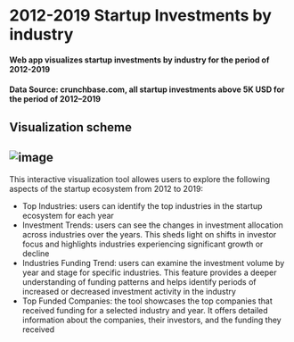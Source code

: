 # 2012-2019 Startup Investments by industry
#### Web app visualizes startup investments by industry for the period of 2012-2019 
#### Data Source: crunchbase.com, all startup investments above 5K USD for the period of 2012–2019

## Visualization scheme
![image](https://github.com/Nikotino/crunchbase-investment/assets/7644330/fa27978e-a9db-4786-ad6f-ff33c31ffcf7)  
---
This interactive visualization tool allowes users to explore the following aspects of the startup ecosystem from 2012 to 2019:
- Top Industries: users can identify the top industries in the startup ecosystem for each year
- Investment Trends: users can see the changes in investment allocation across industries over the years. This sheds light on shifts in investor focus and highlights industries experiencing significant growth or decline
- Industries Funding Trend: users can examine the investment volume by year and stage for specific industries. This feature provides a deeper understanding of funding patterns and helps identify periods of increased or decreased investment activity in the industry
- Top Funded Companies: the tool showcases the top companies that received funding for a selected industry and year. It offers detailed information about the companies, their investors, and the funding they received

